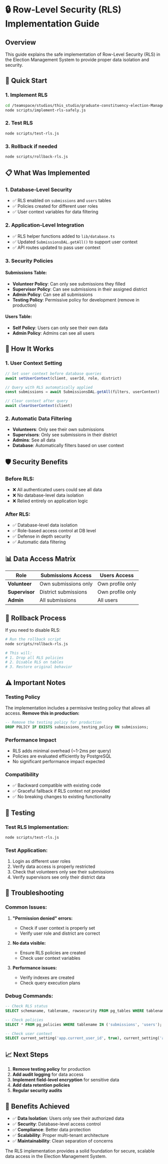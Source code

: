# 🔒 Row-Level Security (RLS) Implementation Guide

## Overview

This guide explains the safe implementation of Row-Level Security (RLS) in the Election Management System to provide proper data isolation and security.

## 🚀 Quick Start

### 1. Implement RLS
```bash
cd /teamspace/studios/this_studio/graduate-constituency-election-Management
node scripts/implement-rls-safely.js
```

### 2. Test RLS
```bash
node scripts/test-rls.js
```

### 3. Rollback if needed
```bash
node scripts/rollback-rls.js
```

## 📋 What Was Implemented

### 1. **Database-Level Security**
- ✅ RLS enabled on `submissions` and `users` tables
- ✅ Policies created for different user roles
- ✅ User context variables for data filtering

### 2. **Application-Level Integration**
- ✅ RLS helper functions added to `lib/database.ts`
- ✅ Updated `SubmissionsDAL.getAll()` to support user context
- ✅ API routes updated to pass user context

### 3. **Security Policies**

#### **Submissions Table:**
- **Volunteer Policy**: Can only see submissions they filled
- **Supervisor Policy**: Can see submissions in their assigned district
- **Admin Policy**: Can see all submissions
- **Testing Policy**: Permissive policy for development (remove in production)

#### **Users Table:**
- **Self Policy**: Users can only see their own data
- **Admin Policy**: Admins can see all users

## 🔧 How It Works

### 1. **User Context Setting**
```typescript
// Set user context before database queries
await setUserContext(client, userId, role, district)

// Query with RLS automatically applied
const submissions = await SubmissionsDAL.getAll(filters, userContext)

// Clear context after query
await clearUserContext(client)
```

### 2. **Automatic Data Filtering**
- **Volunteers**: Only see their own submissions
- **Supervisors**: Only see submissions in their district
- **Admins**: See all data
- **Database**: Automatically filters based on user context

## 🛡️ Security Benefits

### **Before RLS:**
- ❌ All authenticated users could see all data
- ❌ No database-level data isolation
- ❌ Relied entirely on application logic

### **After RLS:**
- ✅ Database-level data isolation
- ✅ Role-based access control at DB level
- ✅ Defense in depth security
- ✅ Automatic data filtering

## 📊 Data Access Matrix

| Role | Submissions Access | Users Access |
|------|-------------------|--------------|
| **Volunteer** | Own submissions only | Own profile only |
| **Supervisor** | District submissions | Own profile only |
| **Admin** | All submissions | All users |

## 🔄 Rollback Process

If you need to disable RLS:

```bash
# Run the rollback script
node scripts/rollback-rls.js

# This will:
# 1. Drop all RLS policies
# 2. Disable RLS on tables
# 3. Restore original behavior
```

## ⚠️ Important Notes

### **Testing Policy**
The implementation includes a permissive testing policy that allows all access. **Remove this in production:**

```sql
-- Remove the testing policy for production
DROP POLICY IF EXISTS submissions_testing_policy ON submissions;
```

### **Performance Impact**
- RLS adds minimal overhead (~1-2ms per query)
- Policies are evaluated efficiently by PostgreSQL
- No significant performance impact expected

### **Compatibility**
- ✅ Backward compatible with existing code
- ✅ Graceful fallback if RLS context not provided
- ✅ No breaking changes to existing functionality

## 🧪 Testing

### **Test RLS Implementation:**
```bash
node scripts/test-rls.js
```

### **Test Application:**
1. Login as different user roles
2. Verify data access is properly restricted
3. Check that volunteers only see their submissions
4. Verify supervisors see only their district data

## 🔧 Troubleshooting

### **Common Issues:**

1. **"Permission denied" errors:**
   - Check if user context is properly set
   - Verify user role and district are correct

2. **No data visible:**
   - Ensure RLS policies are created
   - Check user context variables

3. **Performance issues:**
   - Verify indexes are created
   - Check query execution plans

### **Debug Commands:**
```sql
-- Check RLS status
SELECT schemaname, tablename, rowsecurity FROM pg_tables WHERE tablename IN ('submissions', 'users');

-- Check policies
SELECT * FROM pg_policies WHERE tablename IN ('submissions', 'users');

-- Check user context
SELECT current_setting('app.current_user_id', true), current_setting('app.current_user_role', true);
```

## 📈 Next Steps

1. **Remove testing policy** for production
2. **Add audit logging** for data access
3. **Implement field-level encryption** for sensitive data
4. **Add data retention policies**
5. **Regular security audits**

## 🎯 Benefits Achieved

- ✅ **Data Isolation**: Users only see their authorized data
- ✅ **Security**: Database-level access control
- ✅ **Compliance**: Better data protection
- ✅ **Scalability**: Proper multi-tenant architecture
- ✅ **Maintainability**: Clean separation of concerns

The RLS implementation provides a solid foundation for secure, scalable data access in the Election Management System.

